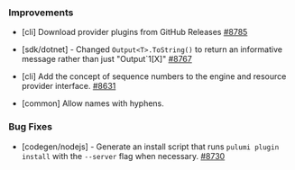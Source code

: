 ### Improvements

- [cli] Download provider plugins from GitHub Releases
  [#8785](https://github.com/pulumi/pulumi/pull/8785)

- [sdk/dotnet] - Changed `Output<T>.ToString()` to return an informative message rather than just "Output`1[X]"
  [#8767](https://github.com/pulumi/pulumi/pull/8767)

- [cli] Add the concept of sequence numbers to the engine and resource provider interface.
  [#8631](https://github.com/pulumi/pulumi/pull/8631)

- [common] Allow names with hyphens.

### Bug Fixes

- [codegen/nodejs] - Generate an install script that runs `pulumi plugin install` with 
  the `--server` flag when necessary.
  [#8730](https://github.com/pulumi/pulumi/pull/8730)
